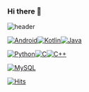 ### Hi there 👋

![header](https://capsule-render.vercel.app/api?type=Waving&color=auto&height=300&section=header&text=챠니의%20코딩저장소&fontSize=90)

[![Android](https://img.shields.io/badge/Android-3DDC84?style=flat-square&logo=Android&logoColor=FFFFFF)](github.com/younminchan)[![Kotlin](https://img.shields.io/badge/Kotlin-7F52FF?style=flat-square&logo=Kotlin&logoColor=FFFFFF)](github.com/younminchan)[![Java](https://img.shields.io/badge/Java-007396?style=flat-square&logo=Java&logoColor=FFFFFF)](github.com/younminchan)

[![Python](https://img.shields.io/badge/Python-3776AB?style=flat-square&logo=Python&logoColor=FFFFFF)](github.com/younminchan)[![C](https://img.shields.io/badge/C-A8B9CC?style=flat-square&logo=C&logoColor=FFFFFF)](github.com/younminchan)[![C++](https://img.shields.io/badge/C++-00599C?style=flat-square&logo=C++&logoColor=FFFFFF)](github.com/younminchan)

[![MySQL](https://img.shields.io/badge/MySQL-4479A1?style=flat-square&logo=MySQL&logoColor=FFFFFF)](github.com/younminchan)

[![Hits](https://hits.seeyoufarm.com/api/count/incr/badge.svg?url=https%3A%2F%2Fgithub.com%2Fyounminchan&count_bg=%23FF0000&title_bg=%23493F47&icon=&icon_color=%23E7E7E7&title=hits&edge_flat=false)](https://github.com/younminchan)


<!--
**younminchan/younminchan** is a ✨ _special_ ✨ repository because its `README.md` (this file) appears on your GitHub profile.

Here are some ideas to get you started:

- 🔭 I’m currently working on ...
- 🌱 I’m currently learning ...
- 👯 I’m looking to collaborate on ...
- 🤔 I’m looking for help with ...
- 💬 Ask me about ...
- 📫 How to reach me: ...
- 😄 Pronouns: ...
- ⚡ Fun fact: ...
-->
